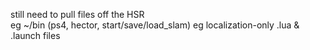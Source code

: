 still need to pull files off the HSR  
eg ~/bin (ps4, hector, start/save/load_slam)
eg localization-only .lua & .launch files

